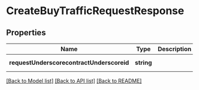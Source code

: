 # CreateBuyTrafficRequestResponse

## Properties
Name | Type | Description | Notes
------------ | ------------- | ------------- | -------------
**requestUnderscorecontractUnderscoreid** | **string** |  | [default to null]

[[Back to Model list]](../README.md#documentation-for-models) [[Back to API list]](../README.md#documentation-for-api-endpoints) [[Back to README]](../README.md)


